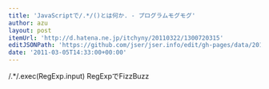 ```yaml
---
title: 'JavaScriptで/.*/()とは何か. - プログラムモグモグ'
author: azu
layout: post
itemUrl: 'http://d.hatena.ne.jp/itchyny/20110322/1300720315'
editJSONPath: 'https://github.com/jser/jser.info/edit/gh-pages/data/2011/03/index.json'
date: '2011-03-05T14:33:00+00:00'
---
```

/.*/.exec(RegExp.input)
RegExpでFizzBuzz
